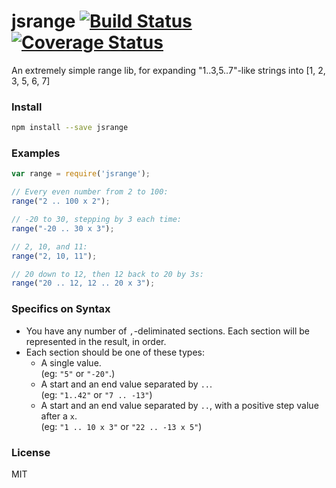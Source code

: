 jsrange [![Build Status](https://travis-ci.org/raydog/jsrange.svg?branch=master)](https://travis-ci.org/raydog/jsrange) [![Coverage Status](https://coveralls.io/repos/github/raydog/jsrange/badge.svg?branch=master)](https://coveralls.io/github/raydog/jsrange?branch=master)
=======

An extremely simple range lib, for expanding "1..3,5..7"-like strings into [1, 2, 3, 5, 6, 7]

### Install

```sh
npm install --save jsrange
```

### Examples

```javascript
var range = require('jsrange');

// Every even number from 2 to 100:
range("2 .. 100 x 2");

// -20 to 30, stepping by 3 each time:
range("-20 .. 30 x 3");

// 2, 10, and 11:
range("2, 10, 11");

// 20 down to 12, then 12 back to 20 by 3s:
range("20 .. 12, 12 .. 20 x 3");
```

### Specifics on Syntax

- You have any number of `,`-deliminated sections. Each section will be represented in the result, in order.
- Each section should be one of these types:
    - A single value.<br>(eg: `"5"` or `"-20"`.)
    - A start and an end value separated by `..`.<br>(eg: `"1..42"` or `"7 .. -13"`)
    - A start and an end value separated by `..`, with a positive step value after a `x`.<br>(eg: `"1 .. 10 x 3"` or `"22 .. -13 x 5"`)

### License
MIT
